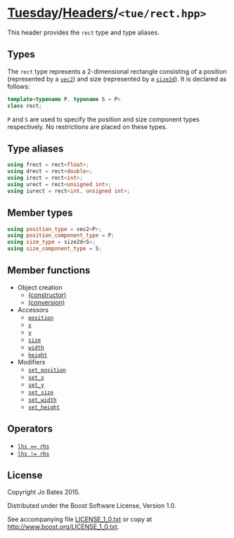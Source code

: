 [Tuesday](../../README.md)/[Headers](../headers.md)/`<tue/rect.hpp>`
====================================================================
This header provides the `rect` type and type aliases.

Types
-----
The `rect` type represents a 2-dimensional rectangle consisting of a position
(represented by a [`vec2`](vec.md)) and size (represented by a
[`size2d`](size2d.md)). It is declared as follows:

```c++
template<typename P, typename S = P>
class rect;
```

`P` and `S` are used to specify the position and size component types
respectively. No restrictions are placed on these types.

Type aliases
------------
```c++
using frect = rect<float>;
using drect = rect<double>;
using irect = rect<int>;
using urect = rect<unsigned int>;
using iurect = rect<int, unsigned int>;
```

Member types
------------
```c++
using position_type = vec2<P>;
using position_component_type = P;
using size_type = size2d<S>;
using size_component_type = S;
```

Member functions
----------------
- Object creation
    - [(constructor)](../functions/rect/constructor.md)
    - [(conversion)](../functions/rect/conversion.md)
- Accessors
    - [`position`](../functions/rect/position.md)
    - [`x`](../functions/rect/x.md)
    - [`y`](../functions/rect/y.md)
    - [`size`](../functions/rect/size.md)
    - [`width`](../functions/rect/width.md)
    - [`height`](../functions/rect/height.md)
- Modifiers
    - [`set_position`](../functions/rect/set_position.md)
    - [`set_x`](../functions/rect/set_x.md)
    - [`set_y`](../functions/rect/set_y.md)
    - [`set_size`](../functions/rect/set_size.md)
    - [`set_width`](../functions/rect/set_width.md)
    - [`set_height`](../functions/rect/set_height.md)

Operators
---------
- [`lhs == rhs`](../operators/rect/equality.md)
- [`lhs != rhs`](../operators/rect/inequality.md)

License
-------
Copyright Jo Bates 2015.

Distributed under the Boost Software License, Version 1.0.

See accompanying file [LICENSE_1_0.txt](../../LICENSE_1_0.txt) or copy at
http://www.boost.org/LICENSE_1_0.txt.
